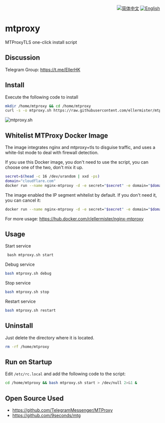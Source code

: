 <div align="right">
  <a title="简体中文" href="README.md"><img src="https://img.shields.io/badge/-%E7%AE%80%E4%BD%93%E4%B8%AD%E6%96%87-545759?style=for-the-badge" alt="简体中文" /></a>
  <a title="English" href="README_EN.md"><img src="https://img.shields.io/badge/-English-A31F34?style=for-the-badge" alt="English"></a>
</div>

# mtproxy

MTProxyTLS one-click install script

## Discussion

Telegram Group: <https://t.me/EllerHK>

## Install

Execute the following code to install

```bash
mkdir /home/mtproxy && cd /home/mtproxy
curl -s -o mtproxy.sh https://raw.githubusercontent.com/ellermister/mtproxy/master/mtproxy.sh && chmod +x mtproxy.sh && bash mtproxy.sh
```

 ![mtproxy.sh](https://raw.githubusercontent.com/ellermister/mtproxy/master/mtproxy.jpg)

## Whitelist MTProxy Docker Image

The image integrates nginx and mtproxy+tls to disguise traffic, and uses a white-list mode to deal with firewall detection.

If you use this Docker image, you don't need to use the script, you can choose one of the two, don't mix it up.

```bash
secret=$(head -c 16 /dev/urandom | xxd -ps)
domain="cloudflare.com"
docker run --name nginx-mtproxy -d -e secret="$secret" -e domain="$domain" -p 8080:80 -p 8443:443 ellermister/nginx-mtproxy:latest
```

The image enabled the IP segment whitelist  by default. If you don't need it, you can cancel it:

```bash
docker run --name nginx-mtproxy -d -e secret="$secret" -e domain="$domain" -e ip_white_list="IP" -p 8080:80 -p 8443:443 ellermister/nginx-mtproxy:latest
```

For more usage: <https://hub.docker.com/r/ellermister/nginx-mtproxy>

## Usage

Start service

```bash
 bash mtproxy.sh start
```

Debug service

```bash
bash mtproxy.sh debug
```

Stop service

```bash
bash mtproxy.sh stop
```

Restart service

```bash
bash mtproxy.sh restart
```

## Uninstall

Just delete the directory where it is located.

```bash
rm -rf /home/mtproxy
```

## Run on Startup

Edit `/etc/rc.local` and add the following code to the script:

```bash
cd /home/mtproxy && bash mtproxy.sh start > /dev/null 2>&1 &
```

## Open Source Used

- <https://github.com/TelegramMessenger/MTProxy>
- <https://github.com/9seconds/mtg>

